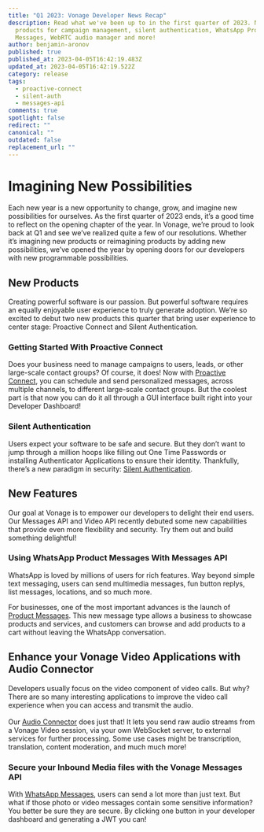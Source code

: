 ```yaml
---
title: "Q1 2023: Vonage Developer News Recap"
description: Read what we've been up to in the first quarter of 2023. New
  products for campaign management, silent authentication, WhatsApp Product
  Messages, WebRTC audio manager and more!
author: benjamin-aronov
published: true
published_at: 2023-04-05T16:42:19.483Z
updated_at: 2023-04-05T16:42:19.522Z
category: release
tags:
  - proactive-connect
  - silent-auth
  - messages-api
comments: true
spotlight: false
redirect: ""
canonical: ""
outdated: false
replacement_url: ""
---
```

# Imagining New Possibilities

Each new year is a new opportunity to change, grow, and imagine new possibilities for ourselves. As the first quarter of 2023 ends, it’s a good time to reflect on the opening chapter of the year.
In Vonage, we’re proud to look back at Q1 and see we’ve realized quite a few of our resolutions. Whether it’s imagining new products or reimagining products by adding new possibilities, we’ve opened the year by opening doors for our developers with new programmable possibilities. 

## New Products

Creating powerful software is our passion. But powerful software requires an equally enjoyable user experience to truly generate adoption. We’re so excited to debut two new products this quarter that bring user experience to center stage: Proactive Connect and Silent Authentication.

### Getting Started With Proactive Connect

Does your business need to manage campaigns to users, leads, or other large-scale contact groups? Of course, it does! Now with [Proactive Connect](https://developer.vonage.com/en/blog/getting-started-with-the-campaign-manager-api-and-ui), you can schedule and send personalized messages, across multiple channels, to different large-scale contact groups. But the coolest part is that now you can do it all through a GUI interface built right into your Developer Dashboard!

### Silent Authentication

Users expect your software to be safe and secure. But they don’t want to jump through a million hoops like filling out One Time Passwords or installing Authenticator Applications to ensure their identity. Thankfully, there’s a new paradigm in security: [Silent Authentication](https://developer.vonage.com/en/blog/introducing-vonage-silent-authentication).

## New Features

Our goal at Vonage is to empower our developers to delight their end users. Our Messages API and Video API recently debuted some new capabilities that provide even more flexibility and security. Try them out and build something delightful! 

### Using WhatsApp Product Messages With Messages API

WhatsApp is loved by millions of users for rich features. Way beyond simple text messaging, users can send multimedia messages, fun button replys, list messages, locations, and so much more.

For businesses, one of the most important advances is the launch of [Product Messages](https://developer.vonage.com/en/blog/using-whatsapp-product-messages-with-the-vonage-messages-api). This new message type allows a business to showcase products and services, and customers can browse and add products to a cart without leaving the WhatsApp conversation.

## Enhance your Vonage Video Applications with Audio Connector

Developers usually focus on the video component of video calls. But why? There are so many interesting applications to improve the video call experience when you can access and transmit the audio.\
\
Our [Audio Connector](https://developer.vonage.com/en/blog/enhance-your-vonage-video-applications-with-audio-connector) does just that! It lets you send raw audio streams from a Vonage Video session, via your own WebSocket server, to external services for further processing. Some use cases might be transcription, translation, content moderation, and much much more!

### Secure your Inbound Media files with the Vonage Messages API 

With [WhatsApp Messages](https://developer.vonage.com/en/blog/secure-your-inbound-media-files-with-the-vonage-messages-api), users can send a lot more than just text. But what if those photo or video messages contain some sensitive information? You better be sure they are secure. By clicking one button in your developer dashboard and generating a JWT you can!
